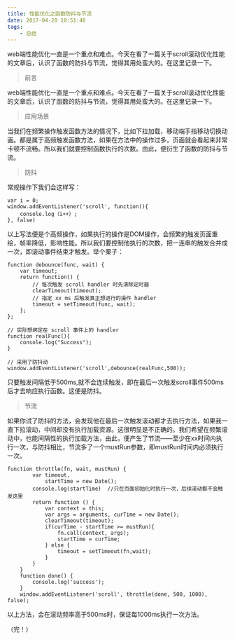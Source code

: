 ```yaml
---
title: 性能优化之函数防抖与节流
date: 2017-04-20 10:51:40
tags:
	- 总结
---
```


web端性能优化一直是一个重点和难点。今天在看了一篇关于scroll滚动优化性能的文章后，认识了函数的防抖与节流，觉得其用处蛮大的。在这里记录一下。

<!--more-->

> 前言

web端性能优化一直是一个重点和难点。今天在看了一篇关于scroll滚动优化性能的文章后，认识了函数的防抖与节流，觉得其用处蛮大的。在这里记录一下。

> 应用场景

当我们在频繁操作触发函数方法的情况下，比如下拉加载，移动端手指移动切换动画。都是属于高频触发函数方法，如果在方法中的操作过多，页面就会看起来非常卡顿不流畅。所以我们就要控制函数执行的次数。由此，便衍生了函数的防抖与节流。

> 防抖

常规操作下我们会这样写：
```
var i = 0;
window.addEventListener('scroll', function(){
    console.log（i++）;
}, false)
```

以上写法便是个高频操作，如果执行的操作是DOM操作，会频繁的触发页面重绘，帧率降低，影响性能。所以我们要控制他执行的次数，把一连串的触发合并成一次，即滚动事件结束才触发。举个栗子：

```
function debounce(func, wait) {
	var timeout;
	return function() {
		// 每次触发 scroll handler 时先清除定时器
		clearTimeout(timeout);
		// 指定 xx ms 后触发真正想进行的操作 handler
		timeout = setTimeout(func, wait);
	};
};
 
// 实际想绑定在 scroll 事件上的 handler
function realFunc(){
	console.log("Success");
}
 
// 采用了防抖动
window.addEventListener('scroll',debounce(realFunc,500));
```

只要触发间隔低于500ms,就不会连续触发，即在最后一次触发scroll事件500ms后才去响应执行函数。这便是防抖。

> 节流

如果你试了防抖的方法，会发现他在最后一次触发滚动都才去执行方法，如果我一直下拉滚动，中间却没有执行加载资源。这很明显是不正确的。我们希望在频繁滚动中，也能间隔性的执行加载方法，由此，便产生了节流——至少在xx时间内执行一次，与防抖相比，节流多了一个mustRun参数，即mustRun时间内必须执行一次。

```
function throttle(fn, wait, mustRun) {
		var timeout,
			startTime = new Date();
		console.log(startTime)  //只在页面初始化时执行一次，后续滚动都不会触发这里
		return function () {
		    var context = this;
		    var args = arguments, curTime = new Date();
			clearTimeout(timeout);
			if(curTime - startTime >= mustRun){
			    fn.call(context, args);
			    startTime = curTime;
			} else {
                timeout = setTimeout(fn,wait);
			}
        }
    }
    function done() {
		console.log('success');
    }
    window.addEventListener('scroll', throttle(done, 500, 1000), false);
```

以上方法，会在滚动频率高于500ms时，保证每1000ms执行一次方法。

（完！）
